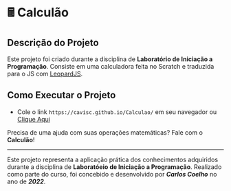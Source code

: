 # 🖩 Calculão

## Descrição do Projeto

Este projeto foi criado durante a disciplina de **Laboratório de Iniciação a Programação**. Consiste em uma calculadora feita no Scratch e traduzida para o JS com [LeopardJS](https://leopardjs.com/).

## Como Executar o Projeto

- Cole o link `https://cavisc.github.io/Calculao/` em seu navegador ou [Clique Aqui](https://cavisc.github.io/Calculao/)

Precisa de uma ajuda com suas operações matemáticas? Fale com o **Calculão**!

--- 

Este projeto representa a aplicação prática dos conhecimentos adquiridos durante a disciplina de **Laboratóeio de Iniciação a Programação**. Realizado como parte do curso, foi concebido e desenvolvido por ***Carlos Coelho*** no ano de ***2022***.

